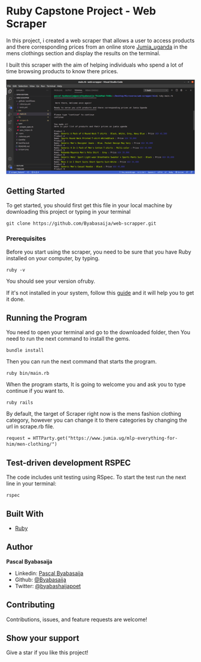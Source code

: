 #  Ruby Capstone Project - Web Scraper
In this project, i created a web scraper that allows a user to access products and there corresponding prices from an online store [Jumia_uganda](https://www.jumia.ug/mlp-everything-for-him/men-clothing/) in the mens clothings section and display the results on the terminal.
 
I built this scraper with the aim of helping individuals  who spend a lot of time browsing products to know there prices.

![screenshoot](scraper1.png)

## Getting Started

To get started, you should first get this file in your local machine by downloading this project or typing in your terminal
 
```git
git clone https://github.com/Byabasaija/web-scrapper.git
```

### Prerequisites

Before you start using the scraper, you need to be sure that you have Ruby installed on your computer, by typing.

```
ruby -v
```

You should see your version ofruby.

If it's not installed in your system, follow this [guide](https://www.ruby-lang.org/en/documentation/installation/) and it will help you to get it done.


## Running the Program 

You need to open your terminal and go to the downloaded folder, then You need to run the next command to install the gems.

```
bundle install
```

Then you can run the next command that starts the program.

```
ruby bin/main.rb
```

When the program starts, It is going to welcome you and ask you to type continue if you want to.

```
ruby rails
```
By default, the target of Scraper right now is the mens fashion clothing category, however you can change it to there categories by changing the url in scrape.rb file.

```
request = HTTParty.get("https://www.jumia.ug/mlp-everything-for-him/men-clothing/")
```

## Test-driven development RSPEC

The code includes unit testing using RSpec. To start the test run the next line in your terminal:

```
rspec
```

## Built With

* [Ruby](https://www.ruby-lang.org)


## Author

**Pascal Byabasaija**
- Linkedin: [Pascal Byabasaija](https://www.linkedin.com/in/pascal-byabasaija-80578814b/)
- Github: [@Byabasaija](https://github.com/Byabasaija)
- Twitter: [@byabashaijapoet](https://twitter.com/byabashaijapoet)


## Contributing

Contributions, issues, and feature requests are welcome!


## Show your support

Give a star if you like this project!

